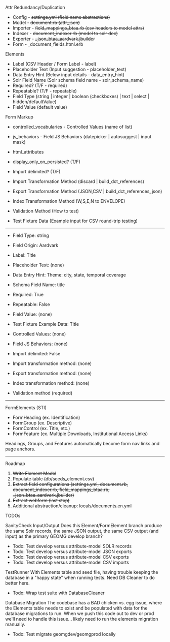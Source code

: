 Attr Redundancy/Duplication
* Config    - ~~settings.yml (field name abstractions)~~
* Model     - ~~document.rb (attr_json)~~
* Importer  - ~~field_mappings_btaa.rb (csv headers to model attrs)~~
* Indexer   - ~~document_indexer.rb (model to solr doc)~~
* Exporter  - ~~_json_btaa_aardvark.jbuilder~~
* Form      - _document_fields.html.erb


Elements
* Label (CSV Header / Form Label - label)
* Placeholder Text (Input suggestion - placeholder_text)
* Data Entry Hint (Below input details - data_entry_hint)
* Solr Field Name (Solr schema field name - solr_schema_name)
* Required? (T/F - required)
* Repeatable? (T/F - repeatable)
* Field Type (string | integer | boolean (checkboxes) | text | select | hidden/defaultValue)
* Field Value (default value)

Form Markup
* controlled_vocabularies - Controlled Values (name of list)
* js_behaviors - Field JS Behaviors (datepicker | autosuggest | input mask)
* html_attributes
* display_only_on_persisted? (T/F)

* Import delimited? (T/F)
* Import Transformation Method (discard | build_dct_references)
* Export Transformation Method (JSON,CSV | build_dct_references_json)
* Index Transformation Method (W,S,E,N to ENVELOPE)
* Validation Method (How to test)
* Test Fixture Data (Example input for CSV round-trip testing)

---
* Field Type: string
* Field Origin: Aardvark
* Label: Title
* Placeholder Text: (none)
* Data Entry Hint: Theme: city, state, temporal coverage
* Schema Field Name: title
* Required: True
* Repeatable: False
* Field Value: (none)
* Test Fixture Example Data: Title

* Controlled Values: (none)
* Field JS Behaviors: (none)

* Import delimited: False
* Import transformation method: (none)
* Export transformation method: (none)
* Index transformation method: (none)
* Validation method (required)

----

FormElements (STI)
- FormHeading (ex. Identification)
- FormGroup (ex. Descriptive)
- FormControl (ex. Title, etc.)
- FormFeature (ex. Multiple Downloads, Institutional Access Links)

Headings, Groups, and Features automatically become form nav links and page anchors.

----

Roadmap
1. ~~Write Element Model~~
2. ~~Populate table (db/seeds_element.csv)~~
3. ~~Extract field configurations (settings.yml, document.rb, document_indexer.rb, field_mappings_btaa.rb, _json_btaa_aardvark.jbuilder)~~
4. ~~Extract webform (last step)~~
5. Additional abstraction/cleanup: locals/documents.en.yml

TODOs

SanityCheck Input/Output
Does this Element/FormElement branch produce the same Solr records, the same JSON output, the same CSV output (and input) as the primary GEOMG develop branch?

* Todo: Test develop versus attribute-model SOLR records
* Todo: Test develop versus attribute-model JSON exports
* Todo: Test develop versus attribute-model CSV exports
* Todo: Test develop versus attribute-model CSV imports

TestRunner
With Elements table and seed file, having trouble keeping the database in a "happy state" when running tests. Need DB Cleaner to do better here.

* Todo: Wrap test suite with DatabaseCleaner

Database Migration
The codebase has a BAD chicken vs. egg issue, where the Elements table needs to exist and be populated with data for the database migrations to run. When we push this code out to dev or prod we'll need to handle this issue... likely need to run the elements migration manually.

* Todo: Test migrate geomgdev/geomgprod locally
